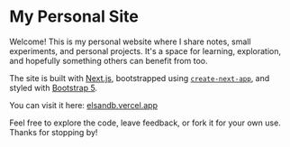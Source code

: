 # My Personal Site

Welcome! This is my personal website where I share notes, small experiments, and personal projects. It's a space for learning, exploration, and hopefully something others can benefit from too.

The site is built with [Next.js](https://nextjs.org), bootstrapped using [`create-next-app`](https://nextjs.org/docs/app/api-reference/cli/create-next-app), and styled with [Bootstrap 5](https://getbootstrap.com/).

You can visit it here: [elsandb.vercel.app](https://elsandb.vercel.app)

Feel free to explore the code, leave feedback, or fork it for your own use. Thanks for stopping by!
